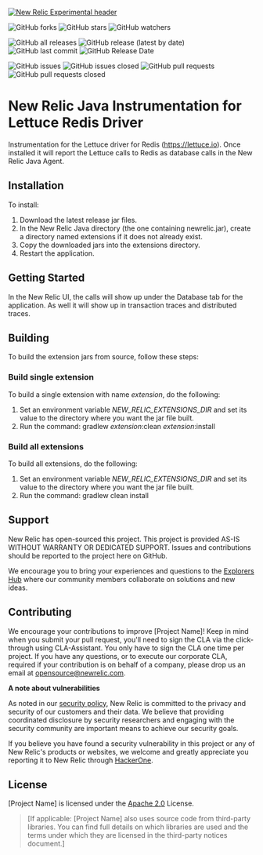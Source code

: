 [![New Relic Experimental header](https://github.com/newrelic/opensource-website/raw/master/src/images/categories/Experimental.png)](https://opensource.newrelic.com/oss-category/#new-relic-experimental)


![GitHub forks](https://img.shields.io/github/forks/newrelic-experimental/newrelic-java-lettuce?style=social)
![GitHub stars](https://img.shields.io/github/stars/newrelic-experimental/newrelic-java-lettuce?style=social)
![GitHub watchers](https://img.shields.io/github/watchers/newrelic-experimental/newrelic-java-lettuce?style=social)

![GitHub all releases](https://img.shields.io/github/downloads/newrelic-experimental/newrelic-java-v/total)
![GitHub release (latest by date)](https://img.shields.io/github/v/release/newrelic-experimental/newrelic-java-v)
![GitHub last commit](https://img.shields.io/github/last-commit/newrelic-experimental/newrelic-java-lettuce)
![GitHub Release Date](https://img.shields.io/github/release-date/newrelic-experimental/newrelic-java-lettuce)


![GitHub issues](https://img.shields.io/github/issues/newrelic-experimental/newrelic-java-lettuce)
![GitHub issues closed](https://img.shields.io/github/issues-closed/newrelic-experimental/newrelic-java-lettuce)
![GitHub pull requests](https://img.shields.io/github/issues-pr/newrelic-experimental/newrelic-java-lettuce)
![GitHub pull requests closed](https://img.shields.io/github/issues-pr-closed/newrelic-experimental/newrelic-java-lettuce) 


# New Relic Java Instrumentation for Lettuce Redis Driver

Instrumentation for the Lettuce driver for Redis (https://lettuce.io).   Once installed it will report the Lettuce calls to Redis as database calls in the New Relic Java Agent.

## Installation

To install:   
1. Download the latest release jar files.    
2. In the New Relic Java directory (the one containing newrelic.jar), create a directory named extensions if it does not already exist.   
3. Copy the downloaded jars into the extensions directory.   
4. Restart the application.   
   
## Getting Started

In the New Relic UI, the calls will show up under the Database tab for the application.   As well it will show up in transaction traces and distributed traces.

## Building

To build the extension jars from source, follow these steps:
### Build single extension
To build a single extension with name *extension*, do the following:
1. Set an environment variable *NEW_RELIC_EXTENSIONS_DIR* and set its value to the directory where you want the jar file built.
2. Run the command: gradlew *extension*:clean *extension*:install
### Build all extensions
To build all extensions, do the following:
1. Set an environment variable *NEW_RELIC_EXTENSIONS_DIR* and set its value to the directory where you want the jar file built.
2. Run the command: gradlew clean install

## Support

New Relic has open-sourced this project. This project is provided AS-IS WITHOUT WARRANTY OR DEDICATED SUPPORT. Issues and contributions should be reported to the project here on GitHub.

We encourage you to bring your experiences and questions to the [Explorers Hub](https://discuss.newrelic.com) where our community members collaborate on solutions and new ideas.

## Contributing

We encourage your contributions to improve [Project Name]! Keep in mind when you submit your pull request, you'll need to sign the CLA via the click-through using CLA-Assistant. You only have to sign the CLA one time per project. If you have any questions, or to execute our corporate CLA, required if your contribution is on behalf of a company, please drop us an email at opensource@newrelic.com.

**A note about vulnerabilities**

As noted in our [security policy](../../security/policy), New Relic is committed to the privacy and security of our customers and their data. We believe that providing coordinated disclosure by security researchers and engaging with the security community are important means to achieve our security goals.

If you believe you have found a security vulnerability in this project or any of New Relic's products or websites, we welcome and greatly appreciate you reporting it to New Relic through [HackerOne](https://hackerone.com/newrelic).

## License

[Project Name] is licensed under the [Apache 2.0](http://apache.org/licenses/LICENSE-2.0.txt) License.

>[If applicable: [Project Name] also uses source code from third-party libraries. You can find full details on which libraries are used and the terms under which they are licensed in the third-party notices document.]
